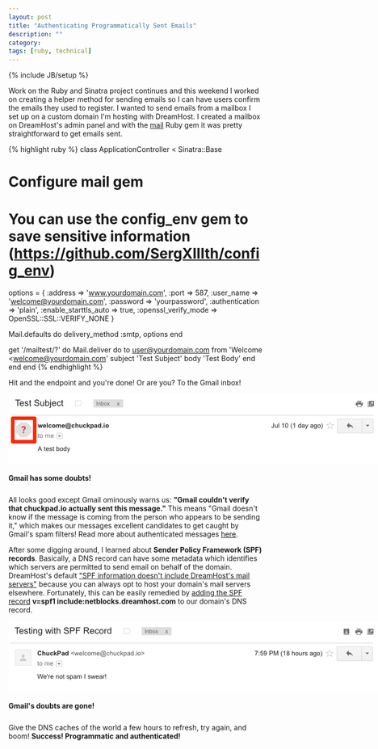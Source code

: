 ```yaml
---
layout: post
title: "Authenticating Programmatically Sent Emails"
description: ""
category: 
tags: [ruby, technical]
---
```

{% include JB/setup %}

Work on the Ruby and Sinatra project continues and this weekend I worked on creating a helper method for sending emails so I can have users confirm the emails they used to register. I wanted to send emails from a mailbox I set up on a custom domain I'm hosting with DreamHost. I created a mailbox on DreamHost's admin panel and with the [mail][1] Ruby gem it was pretty straightforward to get emails sent.

{% highlight ruby %} 
class ApplicationController < Sinatra::Base

  # Configure mail gem
  # You can use the config_env gem to save sensitive information (https://github.com/SergXIIIth/config_env)
  options = { :address              => 'www.yourdomain.com',
              :port                 => 587,
              :user_name            => 'welcome@yourdomain.com',
              :password             => 'yourpassword',
              :authentication       => 'plain',
              :enable_starttls_auto => true,
              :openssl_verify_mode  => OpenSSL::SSL::VERIFY_NONE }
  
  Mail.defaults do
    delivery_method :smtp, options
  end
	
  get '/mailtest/?' do
    Mail.deliver do
      to user@yourdomain.com
      from 'Welcome <welcome@yourdomain.com'
      subject 'Test Subject'
      body 'Test Body'
    end
  end
end
{% endhighlight %}

Hit and the endpoint and you're done! Or are you? To the Gmail inbox!

<div>
	<img class="rounded-corners" style="max-width: 800px; border: 0px;" src="/assets/images/posts/2016-07-10/spammer.png"/>
	<p class="caption-text" style="line-height: 1.5em; margin-bottom: 24px;"><strong>Gmail has some doubts!</strong></p>
</div>

All looks good except Gmail ominously warns us: **"Gmail couldn't verify that chuckpad.io actually sent this message."** This means "Gmail doesn't know if the message is coming from the person who appears to be sending it," which makes our messages excellent candidates to get caught by Gmail's spam filters! Read more about authenticated messages [here][3].

After some digging around, I learned about **Sender Policy Framework (SPF) records**. Basically, a DNS record can have some metadata which identifies which servers are permitted to send email on behalf of the domain. DreamHost's default ["SPF information doesn't include DreamHost's mail servers"][4] because you can always opt to host your domain's mail servers elsewhere. Fortunately, this can be easily remedied by [adding the SPF record][5] **v=spf1 include:netblocks.dreamhost.com** to our domain's DNS record.

<div>
	<img class="rounded-corners" style="max-width: 800px; border: 0px;" src="/assets/images/posts/2016-07-10/spf.png"/>
	<p class="caption-text" style="line-height: 1.5em; margin-bottom: 24px;"><strong>Gmail's doubts are gone!</strong></p>
</div>

Give the DNS caches of the world a few hours to refresh, try again, and boom! **Success! Programmatic and authenticated!**

[1]: https://github.com/mikel/mail
[2]: https://github.com/SergXIIIth/config_env
[3]: https://support.google.com/mail/answer/180707?hl=en
[4]: https://help.dreamhost.com/hc/en-us/articles/220854287-What-SPF-records-do-I-use-
[5]: https://help.dreamhost.com/hc/en-us/articles/216106197-How-do-I-add-an-SPF-record-
